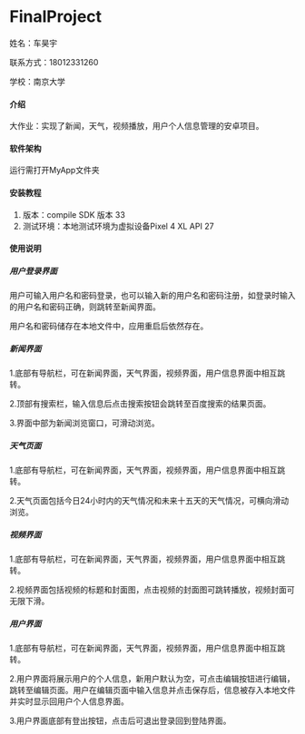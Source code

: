 # FinalProject

姓名：车昊宇

联系方式：18012331260

学校：南京大学

#### 介绍
大作业：实现了新闻，天气，视频播放，用户个人信息管理的安卓项目。

#### 软件架构
运行需打开MyApp文件夹


#### 安装教程

1.  版本：compile SDK 版本 33
2.  测试环境：本地测试环境为虚拟设备Pixel 4 XL API 27

#### 使用说明

##### 用户登录界面

用户可输入用户名和密码登录，也可以输入新的用户名和密码注册，如登录时输入的用户名和密码正确，则跳转至新闻界面。

用户名和密码储存在本地文件中，应用重启后依然存在。

##### 新闻界面

1.底部有导航栏，可在新闻界面，天气界面，视频界面，用户信息界面中相互跳转。

2.顶部有搜索栏，输入信息后点击搜索按钮会跳转至百度搜索的结果页面。

3.界面中部为新闻浏览窗口，可滑动浏览。

##### 天气页面

1.底部有导航栏，可在新闻界面，天气界面，视频界面，用户信息界面中相互跳转。

2.天气页面包括今日24小时内的天气情况和未来十五天的天气情况，可横向滑动浏览。

##### 视频界面

1.底部有导航栏，可在新闻界面，天气界面，视频界面，用户信息界面中相互跳转。

2.视频界面包括视频的标题和封面图，点击视频的封面图可跳转播放，视频封面可无限下滑。

##### 用户界面

1.底部有导航栏，可在新闻界面，天气界面，视频界面，用户信息界面中相互跳转。

2.用户界面将展示用户的个人信息，新用户默认为空，可点击编辑按钮进行编辑，跳转至编辑页面。用户在编辑页面中输入信息并点击保存后，信息被存入本地文件并实时显示回用户个人信息界面。

3.用户界面底部有登出按钮，点击后可退出登录回到登陆界面。
